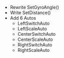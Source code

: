 * Rewrite SetGyroAngle()
* Write SetDistance()
* Add 6 Autos
    * LeftSwitchAuto
    * LeftScaleAuto
    * CenterSwitchAuto
    * CenterScaleAuto
    * RightSwitchAuto
    * RightScaleAuto